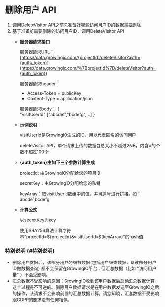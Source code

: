 # 删除用户 API

1. 调用DeleteVisitor API之前先准备好哪些访问用户ID的数据需要删除
2. 基于准备好需要删除的访问用户ID，调用DeleteVisitor API
   * **服务器请求接口**

     服务器请求URL：[https://data.growingio.com/{projectId}/deleteVisitor?auth={auth\_token}](https://data.growingio.com/%7BprojectId%7D/deleteVisitor?auth={auth_token})

     服务器请求header：

     * Access-Token = publicKey
     * Content-Type = application/json

     服务器请求body： {  
     "visitUserId":\["abcdef","bcdefg",...\] }

   * **示例说明**：

     visitUserId是GrowingIO生成的ID，用以代表匿名的访问用户

     deleteVisitor API，单个请求上传的数据包总大小不超过2MB，内含u的个数不超过100个

   * **{auth\_token}由如下三个参数计算生成**

     projectId: 由GrowingIO分配给您的项目ID

     secretKey：由GrowingIO分配给您的私钥

     keyArray：取visitUserId数组中的值，并用逗号进行拼接。如：abcdef,bcdefg

   * **计算公式**

     以secretKey为key

     使用SHA256算法计算字符串"projectId=${projectId}&visitUserId=${keyArray}"的hash值

### 特别说明 {#特别说明}

* 删除用户数据后，该部分用户的细节数据\(包括用户细查数据、以该部分用户ID做数据查询\) 都不会保留在GrowingIO平台；但汇总数据（比如 "访问用户量" ）不会受影响。
* 汇总数据不受影响的原因：GrowingIO收到该用户数据后启动汇总数据计算，这个过程是不可逆的。删除用户数据请求是在用户数据发送至GrowingIO之后的操作，该请求不会影响前置的汇总数据计算。请您知晓，汇总数据不受影响跟GDPR的要求没有任何相悖。

